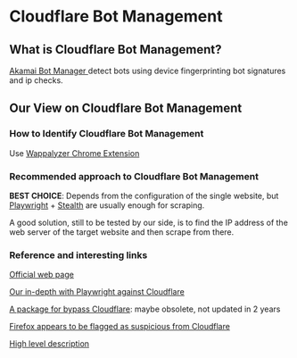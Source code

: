 # Cloudflare Bot Management

## What is Cloudflare Bot Management?
[Akamai Bot Manager ](https://www.akamai.com/products/bot-manager "Akamai") detect bots using device fingerprinting bot signatures and ip checks.

## Our View on Cloudflare Bot Management

### How to Identify Cloudflare Bot Management
Use [Wappalyzer Chrome Extension](https://github.com/reanalytics-databoutique/webscraping-open-doc/blob/0386528f99a1209a538f6d042e859cd9933011c8/Pages/Tools/Wappalyzer.md)

### Recommended approach to Cloudflare Bot Management
**BEST CHOICE**: Depends from the configuration of the single website, but [Playwright](https://github.com/reanalytics-databoutique/webscraping-open-doc/blob/main/Pages/Tools/Playwright.md) + [Stealth](https://github.com/reanalytics-databoutique/webscraping-open-doc/blob/main/Pages/Tools/Playwright_stealth.md) are usually enough for scraping.

A good solution, still to be tested by our side, is to find the IP address of the web server of the target website and then scrape from there.

### Reference and interesting links
[Official web page](https://www.cloudflare.com/en-gb/products/bot-management/)

[Our in-depth with Playwright against Cloudflare](https://reanalytics.freshdesk.com/discussions/topics/28000008894)

[A package for bypass Cloudflare](https://github.com/Anorov/cloudflare-scrape): maybe obsolete, not updated in 2 years

[Firefox appears to be flagged as suspicious from Cloudflare](https://brianlovin.com/hn/31459258)

[High level description](https://www.zenrows.com/blog/bypass-cloudflare#what-is-cloudflare-bot-management)